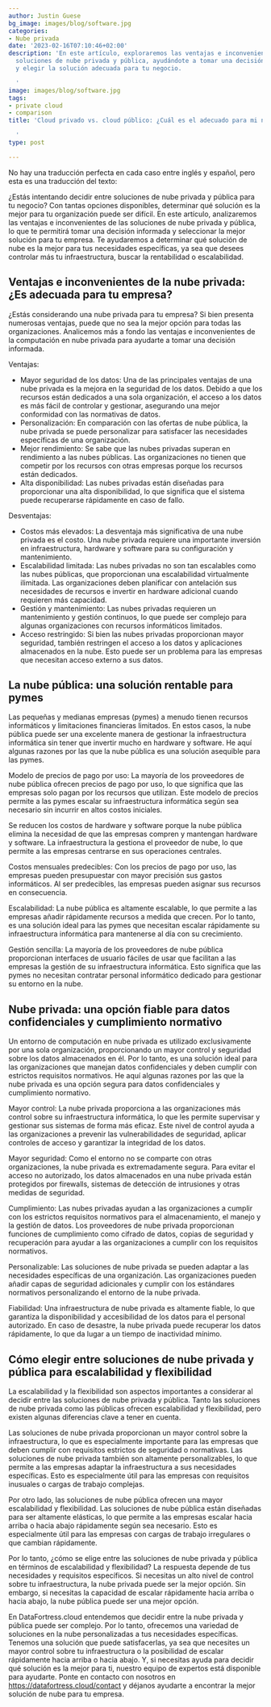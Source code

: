 ```yaml
---
author: Justin Guese
bg_image: images/blog/software.jpg
categories:
- Nube privada
date: '2023-02-16T07:10:46+02:00'
description: 'En este artículo, exploraremos las ventajas e inconvenientes de las
  soluciones de nube privada y pública, ayudándote a tomar una decisión informada
  y elegir la solución adecuada para tu negocio.

  '
image: images/blog/software.jpg
tags:
- private cloud
- comparison
title: 'Cloud privado vs. cloud público: ¿Cuál es el adecuado para mi negocio?

  '
type: post

---
```

No hay una traducción perfecta en cada caso entre inglés y español, pero esta es una traducción del texto:

¿Estás intentando decidir entre soluciones de nube privada y pública para tu negocio? Con tantas opciones disponibles, determinar qué solución es la mejor para tu organización puede ser difícil. En este artículo, analizaremos las ventajas e inconvenientes de las soluciones de nube privada y pública, lo que te permitirá tomar una decisión informada y seleccionar la mejor solución para tu empresa. Te ayudaremos a determinar qué solución de nube es la mejor para tus necesidades específicas, ya sea que desees controlar más tu infraestructura, buscar la rentabilidad o escalabilidad.

## Ventajas e inconvenientes de la nube privada: ¿Es adecuada para tu empresa?

¿Estás considerando una nube privada para tu empresa? Si bien presenta numerosas ventajas, puede que no sea la mejor opción para todas las organizaciones. Analicemos más a fondo las ventajas e inconvenientes de la computación en nube privada para ayudarte a tomar una decisión informada.

Ventajas:

- Mayor seguridad de los datos: Una de las principales ventajas de una nube privada es la mejora en la seguridad de los datos. Debido a que los recursos están dedicados a una sola organización, el acceso a los datos es más fácil de controlar y gestionar, asegurando una mejor conformidad con las normativas de datos.
- Personalización: En comparación con las ofertas de nube pública, la nube privada se puede personalizar para satisfacer las necesidades específicas de una organización.
- Mejor rendimiento: Se sabe que las nubes privadas superan en rendimiento a las nubes públicas. Las organizaciones no tienen que competir por los recursos con otras empresas porque los recursos están dedicados.
- Alta disponibilidad: Las nubes privadas están diseñadas para proporcionar una alta disponibilidad, lo que significa que el sistema puede recuperarse rápidamente en caso de fallo.

Desventajas:

- Costos más elevados: La desventaja más significativa de una nube privada es el costo. Una nube privada requiere una importante inversión en infraestructura, hardware y software para su configuración y mantenimiento.
- Escalabilidad limitada: Las nubes privadas no son tan escalables como las nubes públicas, que proporcionan una escalabilidad virtualmente ilimitada. Las organizaciones deben planificar con antelación sus necesidades de recursos e invertir en hardware adicional cuando requieren más capacidad.
- Gestión y mantenimiento: Las nubes privadas requieren un mantenimiento y gestión continuos, lo que puede ser complejo para algunas organizaciones con recursos informáticos limitados.
- Acceso restringido: Si bien las nubes privadas proporcionan mayor seguridad, también restringen el acceso a los datos y aplicaciones almacenados en la nube. Esto puede ser un problema para las empresas que necesitan acceso externo a sus datos.


## La nube pública: una solución rentable para pymes

Las pequeñas y medianas empresas (pymes) a menudo tienen recursos informáticos y limitaciones financieras limitados. En estos casos, la nube pública puede ser una excelente manera de gestionar la infraestructura informática sin tener que invertir mucho en hardware y software. He aquí algunas razones por las que la nube pública es una solución asequible para las pymes.

Modelo de precios de pago por uso: La mayoría de los proveedores de nube pública ofrecen precios de pago por uso, lo que significa que las empresas solo pagan por los recursos que utilizan. Este modelo de precios permite a las pymes escalar su infraestructura informática según sea necesario sin incurrir en altos costos iniciales.

Se reducen los costos de hardware y software porque la nube pública elimina la necesidad de que las empresas compren y mantengan hardware y software. La infraestructura la gestiona el proveedor de nube, lo que permite a las empresas centrarse en sus operaciones centrales.

Costos mensuales predecibles: Con los precios de pago por uso, las empresas pueden presupuestar con mayor precisión sus gastos informáticos. Al ser predecibles, las empresas pueden asignar sus recursos en consecuencia.

Escalabilidad: La nube pública es altamente escalable, lo que permite a las empresas añadir rápidamente recursos a medida que crecen. Por lo tanto, es una solución ideal para las pymes que necesitan escalar rápidamente su infraestructura informática para mantenerse al día con su crecimiento.

Gestión sencilla: La mayoría de los proveedores de nube pública proporcionan interfaces de usuario fáciles de usar que facilitan a las empresas la gestión de su infraestructura informática. Esto significa que las pymes no necesitan contratar personal informático dedicado para gestionar su entorno en la nube.


## Nube privada: una opción fiable para datos confidenciales y cumplimiento normativo

Un entorno de computación en nube privada es utilizado exclusivamente por una sola organización, proporcionando un mayor control y seguridad sobre los datos almacenados en él. Por lo tanto, es una solución ideal para las organizaciones que manejan datos confidenciales y deben cumplir con estrictos requisitos normativos. He aquí algunas razones por las que la nube privada es una opción segura para datos confidenciales y cumplimiento normativo.

Mayor control: La nube privada proporciona a las organizaciones más control sobre su infraestructura informática, lo que les permite supervisar y gestionar sus sistemas de forma más eficaz. Este nivel de control ayuda a las organizaciones a prevenir las vulnerabilidades de seguridad, aplicar controles de acceso y garantizar la integridad de los datos.

Mayor seguridad: Como el entorno no se comparte con otras organizaciones, la nube privada es extremadamente segura. Para evitar el acceso no autorizado, los datos almacenados en una nube privada están protegidos por firewalls, sistemas de detección de intrusiones y otras medidas de seguridad.

Cumplimiento: Las nubes privadas ayudan a las organizaciones a cumplir con los estrictos requisitos normativos para el almacenamiento, el manejo y la gestión de datos. Los proveedores de nube privada proporcionan funciones de cumplimiento como cifrado de datos, copias de seguridad y recuperación para ayudar a las organizaciones a cumplir con los requisitos normativos.

Personalizable: Las soluciones de nube privada se pueden adaptar a las necesidades específicas de una organización. Las organizaciones pueden añadir capas de seguridad adicionales y cumplir con los estándares normativos personalizando el entorno de la nube privada.

Fiabilidad: Una infraestructura de nube privada es altamente fiable, lo que garantiza la disponibilidad y accesibilidad de los datos para el personal autorizado. En caso de desastre, la nube privada puede recuperar los datos rápidamente, lo que da lugar a un tiempo de inactividad mínimo.


## Cómo elegir entre soluciones de nube privada y pública para escalabilidad y flexibilidad

La escalabilidad y la flexibilidad son aspectos importantes a considerar al decidir entre las soluciones de nube privada y pública. Tanto las soluciones de nube privada como las públicas ofrecen escalabilidad y flexibilidad, pero existen algunas diferencias clave a tener en cuenta.

Las soluciones de nube privada proporcionan un mayor control sobre la infraestructura, lo que es especialmente importante para las empresas que deben cumplir con requisitos estrictos de seguridad o normativas. Las soluciones de nube privada también son altamente personalizables, lo que permite a las empresas adaptar la infraestructura a sus necesidades específicas. Esto es especialmente útil para las empresas con requisitos inusuales o cargas de trabajo complejas.

Por otro lado, las soluciones de nube pública ofrecen una mayor escalabilidad y flexibilidad. Las soluciones de nube pública están diseñadas para ser altamente elásticas, lo que permite a las empresas escalar hacia arriba o hacia abajo rápidamente según sea necesario. Esto es especialmente útil para las empresas con cargas de trabajo irregulares o que cambian rápidamente.

Por lo tanto, ¿cómo se elige entre las soluciones de nube privada y pública en términos de escalabilidad y flexibilidad? La respuesta depende de tus necesidades y requisitos específicos. Si necesitas un alto nivel de control sobre tu infraestructura, la nube privada puede ser la mejor opción. Sin embargo, si necesitas la capacidad de escalar rápidamente hacia arriba o hacia abajo, la nube pública puede ser una mejor opción.

En DataFortress.cloud entendemos que decidir entre la nube privada y pública puede ser complejo. Por lo tanto, ofrecemos una variedad de soluciones en la nube personalizadas a tus necesidades específicas. Tenemos una solución que puede satisfacerlas, ya sea que necesites un mayor control sobre tu infraestructura o la posibilidad de escalar rápidamente hacia arriba o hacia abajo. Y, si necesitas ayuda para decidir qué solución es la mejor para ti, nuestro equipo de expertos está disponible para ayudarte. Ponte en contacto con nosotros en https://datafortress.cloud/contact y déjanos ayudarte a encontrar la mejor solución de nube para tu empresa.
